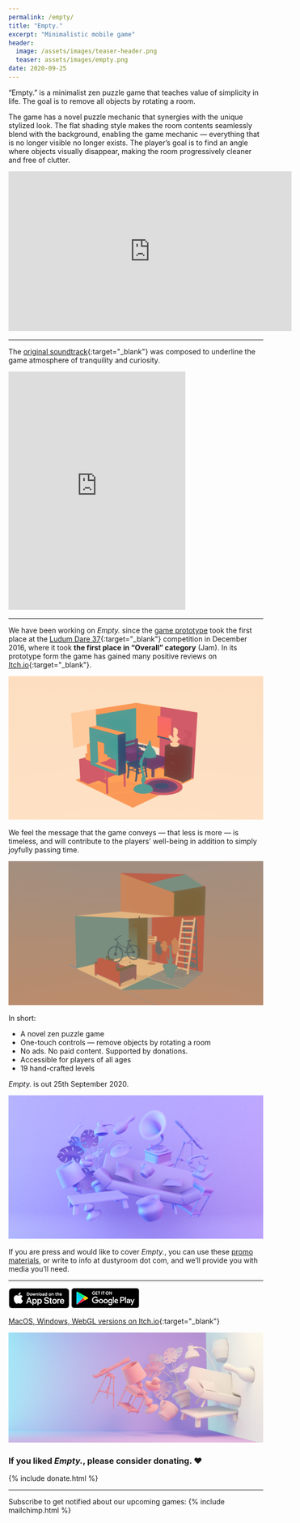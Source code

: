 ```yaml
---
permalink: /empty/
title: "Empty."
excerpt: "Minimalistic mobile game"
header:
  image: /assets/images/teaser-header.png
  teaser: assets/images/empty.png
date: 2020-09-25
---
```


“Empty.” is a minimalist zen puzzle game that teaches value of simplicity in life. The goal is to remove all objects by rotating a room.  

The game has a novel puzzle mechanic that synergies with the unique stylized look. The flat shading style makes the room contents seamlessly blend with the background, enabling the game mechanic — everything that is no longer visible no longer exists. The player’s goal is to find an angle where objects visually disappear, making the room progressively cleaner and free of clutter.  

<iframe width="560" height="315" src="https://www.youtube.com/embed/pnnpf0Bc18U" title="YouTube video player" frameborder="0" allow="accelerometer; autoplay; clipboard-write; encrypted-media; gyroscope; picture-in-picture" allowfullscreen></iframe>  

---

The [original soundtrack](https://dustyroom.bandcamp.com/album/empty-ost){:target="_blank"} was composed to underline the game atmosphere of tranquility and curiosity.  

<iframe style="border: 0; width: 350px; height: 470px;" src="https://bandcamp.com/EmbeddedPlayer/album=2073725311/size=large/bgcol=ffffff/linkcol=0687f5/tracklist=false/transparent=true/" seamless><a href="https://dustyroom.bandcamp.com/album/empty-ost">Empty. OST by Dustyroom</a></iframe>  

---

We have been working on *Empty.* since the [game prototype](/empty-game-ldjam/) took the first place at the [Ludum Dare 37](http://ludumdare.com/compo/ludum-dare-37/?action=preview&uid=33150){:target="_blank"} competition in December 2016, where it took **the first place in “Overall” category** (Jam). In its prototype form the game has gained many positive reviews on [Itch.io](https://dustyroom.itch.io/empty){:target="_blank"}.  

![](/assets/images/empty_screenshot_level_ny.png)  

We feel the message that the game conveys — that less is more — is timeless, and will contribute to the players’ well-being in addition to simply joyfully passing time.  

![](/assets/images/empty_screenshot_level_bicycle.png)  

In short:  
  * A novel zen puzzle game
  * One-touch controls — remove objects by rotating a room
  * No ads. No paid content. Supported by donations.
  * Accessible for players of all ages
  * 19 hand-crafted levels

*Empty.* is out 25th September 2020.  

![](/assets/images/empty_coverart_rect_purple5.png)

If you are press and would like to cover *Empty.*, you can use these [promo materials](https://drive.google.com/drive/folders/1NjqykijzURoxtuzp4N0d-iAFV2uTTKtP), or write to info at dustyroom dot com, and we’ll provide you with media you’ll need.  

---

<div class="image-link">
<a href="https://apps.apple.com/app/id1191062782" class="image-link" target="_blank"><img src="/assets/images/appstore_button_download.png"></a>
<a href="https://play.google.com/store/apps/details?id=com.dustyroom.Empty" class="image-link" target="_blank"><img src="/assets/images/google-play-badge-1.png"></a>
</div>

[MacOS, Windows, WebGL versions on Itch.io](https://dustyroom.itch.io/empty){:target="_blank"}  

![](/assets/images/empty_art_3-1024x440.png)  


### If you liked *Empty.*, please consider donating. ❤️  

{% include donate.html %}

---

Subscribe to get notified about our upcoming games:
{% include mailchimp.html %}
